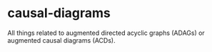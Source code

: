 # causal-diagrams
All things related to augmented directed acyclic graphs (ADAGs) or augmented causal diagrams (ACDs).
